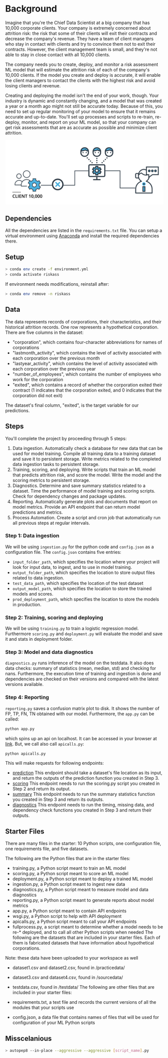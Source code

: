 # Background

Imagine that you're the Chief Data Scientist at a big company that has 10,000 corporate clients. Your company is extremely concerned about attrition risk: the risk that some of their clients will exit their contracts and decrease the company's revenue. They have a team of client managers who stay in contact with clients and try to convince them not to exit their contracts. However, the client management team is small, and they're not able to stay in close contact with all 10,000 clients.

The company needs you to create, deploy, and monitor a risk assessment ML model that will estimate the attrition risk of each of the company's 10,000 clients. If the model you create and deploy is accurate, it will enable the client managers to contact the clients with the highest risk and avoid losing clients and revenue.

Creating and deploying the model isn't the end of your work, though. Your industry is dynamic and constantly changing, and a model that was created a year or a month ago might not still be accurate today. Because of this, you need to set up regular monitoring of your model to ensure that it remains accurate and up-to-date. You'll set up processes and scripts to re-train, re-deploy, monitor, and report on your ML model, so that your company can get risk assessments that are as accurate as possible and minimize client attrition.


![Project: a dynamic risk assessment system](front.png)

## Dependencies
All the dependencies are listed in the `requirements.txt` file. You can setup a virtual environment using [Anaconda](https://www.anaconda.com/products/distribution) and install the required dependencies there.

## Setup

```bash
> conda env create -f environment.yml
> conda activate riskass
```

If environment needs modifications, reinstall after:
```bash
> conda env remove -n riskass
```

## Data
The data represents records of corporations, their characteristics, and their historical attrition records. 
One row represents a hypothetical corporation. There are five columns in the dataset:

* "corporation", which contains four-character abbreviations for names of corporations
* "lastmonth_activity", which contains the level of activity associated with each corporation over the previous month
* "lastyear_activity", which contains the level of activity associated with each corporation over the previous year
* "number_of_employees", which contains the number of employees who work for the corporation
* "exited", which contains a record of whether the corporation exited their contract (1 indicates that the corporation exited, and 0 indicates that the corporation did not exit)

The dataset's final column, "exited", is the target variable for our predictions.

## Steps

You'll complete the project by proceeding through 5 steps:

1. Data ingestion. Automatically check a database for new data that can be used for model training. Compile all training data to a training dataset and save it to persistent storage. Write metrics related to the completed data ingestion tasks to persistent storage.
2. Training, scoring, and deploying. Write scripts that train an ML model that predicts attrition risk, and score the model. Write the model and the scoring metrics to persistent storage.
3. Diagnostics. Determine and save summary statistics related to a dataset. Time the performance of model training and scoring scripts. Check for dependency changes and package updates.
4. Reporting. Automatically generate plots and documents that report on model metrics. Provide an API endpoint that can return model predictions and metrics.
5. Process Automation. Create a script and cron job that automatically run all previous steps at regular intervals.

### Step 1: Data ingestion
We will be using `ingestion.py` for the python code and `config.json` as a configuration file. 
The `config.json` contains five entries:
* `input_folder_path`, which specifies the location where your project will look for input data, to ingest,
and to use in model training. 
* `output_folder_path`, which specifies the location to store output files related to data ingestion. 
* `test_data_path`, which specifies the location of the test dataset
* `output_model_path`, which specifies the location to store the trained models and scores.
* `prod_deployment_path`, which specifies the location to store the models in production.

### Step 2: Training, scoring and deploying
We will be using `training.py` to train a logistic regression model. 
Furthermore `scoring.py` and `deployment.py` will evaluate the model and save it and stats in deployment folder. 

### Step 3: Model and data diagnostics
`diagnostics.py` runs inference of the model on the testdata.
It also does data checks: summary of statistics (mean, median, std) and checking for nans.
Furthermore, the execution time of training and ingestion is done and dependencies are checked on their versions
and compared with the latest versions available. 

### Step 4: Reporting
`reporting.py` saves a confusion matrix plot to disk. It shows the number of FP, TP, FN, TN obtained with our model.
Furthermore, the `app.py` can be called:
```bash
python app.py
```
which spins up an api on localhost. It can be accessed in your browser at [link](http://127.0.0.1:8000/).
But, we call also call `apicalls.py`:
```bash
python apicalls.py
```
This will make requests for following endpoints:
* [prediction](http://127.0.0.1:8000/prediction?filename=testdata/testdata.csv)
This endpoint should take a dataset's file location as its input, and return the outputs of the prediction function you created in Step 3.
* [scoring](http://127.0.0.1:8000/scoring)
This endpoint needs to run the scoring.py script you created in Step 2 and return its output.
* [summary](http://127.0.0.1:8000/summary)
This endpoint needs to run the summary statistics function you created in Step 3 and return its outputs.
* [diagnostics](http://127.0.0.1:8000/diagnostics)
This endpoint needs to run the timing, missing data, and dependency check functions you created in Step 3 and return their outputs.

## Starter Files
There are many files in the starter: 10 Python scripts, one configuration file, one requirements file, and five datasets.

The following are the Python files that are in the starter files:

* training.py, a Python script meant to train an ML model
* scoring.py, a Python script meant to score an ML model
* deployment.py, a Python script meant to deploy a trained ML model
* ingestion.py, a Python script meant to ingest new data
* diagnostics.py, a Python script meant to measure model and data diagnostics
* reporting.py, a Python script meant to generate reports about model metrics
* app.py, a Python script meant to contain API endpoints
* wsgi.py, a Python script to help with API deployment
* apicalls.py, a Python script meant to call your API endpoints
* fullprocess.py, a script meant to determine whether a model needs to be re-* deployed, and to call all other Python scripts when needed
The following are the datasets that are included in your starter files. Each of them is fabricated datasets that have information about hypothetical corporations.

Note: these data have been uploaded to your workspace as well

* dataset1.csv and dataset2.csv, found in /practicedata/
* dataset3.csv and dataset4.csv, found in /sourcedata/
* testdata.csv, found in /testdata/
The following are other files that are included in your starter files:

* requirements.txt, a text file and records the current versions of all the modules that your scripts use
* config.json, a data file that contains names of files that will be used for configuration of your ML Python scripts

## Misscelanious

```bash
> autopep8 --in-place --aggressive --aggressive [script_name].py
```

